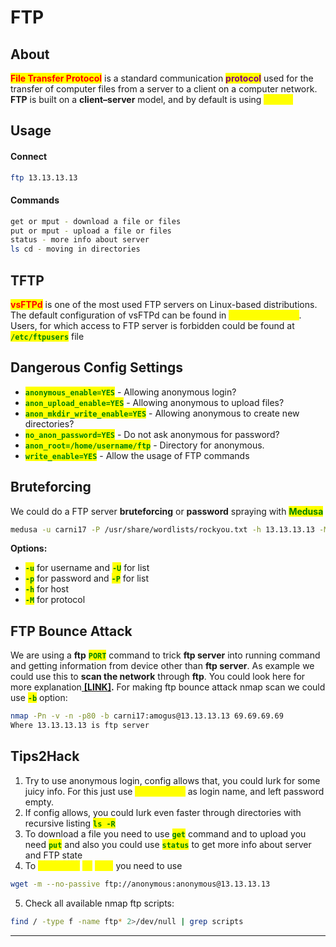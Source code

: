 # FTP

## About

<mark style="color:red;">**File Transfer Protocol**</mark> is a standard communication <mark style="color:purple;">**protocol**</mark> used for the transfer of computer files from a server to a client on a computer network. **FTP** is built on a **client–server** model, and by default is using <mark style="color:yellow;">**port 21**</mark>

## Usage

#### Connect

```bash
ftp 13.13.13.13
```

#### Commands

```bash
get or mput - download a file or files
put or mput - upload a file or files
status - more info about server
ls cd - moving in directories
```

## TFTP

<mark style="color:red;">**vsFTPd**</mark> is one of the most used FTP servers on Linux-based distributions. The default configuration of vsFTPd can be found in <mark style="color:yellow;">**/etc/vsftpd.conf**</mark>. Users, for which access to FTP server is forbidden could be found at <mark style="color:green;">**`/etc/ftpusers`**</mark> file

## Dangerous Config Settings

* <mark style="color:green;">**`anonymous_enable=YES`**</mark> - Allowing anonymous login?
* <mark style="color:green;">**`anon_upload_enable=YES`**</mark> - Allowing anonymous to upload files?
* <mark style="color:green;">**`anon_mkdir_write_enable=YES`**</mark> - Allowing anonymous to create new directories?
* <mark style="color:green;">**`no_anon_password=YES`**</mark> - Do not ask anonymous for password?
* <mark style="color:green;">**`anon_root=/home/username/ftp`**</mark> - Directory for anonymous.
* <mark style="color:green;">**`write_enable=YES`**</mark> - Allow the usage of FTP commands

## Bruteforcing

We could do a FTP server **bruteforcing** or **password** spraying with <mark style="color:green;">**Medusa**</mark>

```bash
medusa -u carni17 -P /usr/share/wordlists/rockyou.txt -h 13.13.13.13 -M ftp 
```

**Options:**&#x20;

* <mark style="color:green;">**`-u`**</mark> for username and <mark style="color:green;">**`-U`**</mark> for list&#x20;
* <mark style="color:green;">**`-p`**</mark> for password and <mark style="color:green;">**`-P`**</mark> for list
* <mark style="color:green;">**`-h`**</mark> for host
* <mark style="color:green;">**`-M`**</mark> for protocol

## FTP Bounce Attack

We are using a **ftp** <mark style="color:green;">**`PORT`**</mark> command to trick **ftp server** into running command and getting information from device other than **ftp server**. As example we could use this to **scan the network** through **ftp**. You could look here for more explanation[ **\[LINK\]**](https://www.geeksforgeeks.org/what-is-ftp-bounce-attack/)**.** For making ftp bounce attack nmap scan we could use <mark style="color:green;">**`-b`**</mark> option:

```bash
nmap -Pn -v -n -p80 -b carni17:amogus@13.13.13.13 69.69.69.69
Where 13.13.13.13 is ftp server
```

## Tips2Hack

1. Try to use anonymous login, config allows that, you could lurk for some juicy info. For this just use <mark style="color:yellow;">**anonymous**</mark> as login name, and left password empty.
2. If config allows, you could lurk even faster through directories with recursive listing <mark style="color:green;">**`ls -R`**</mark>
3. To download a file you need to use <mark style="color:green;">**`get`**</mark> command and to upload you need <mark style="color:green;">**`put`**</mark> and also you could use <mark style="color:green;">**`status`**</mark> to get more info about server and FTP state
4. To <mark style="color:yellow;">**download**</mark> <mark style="color:yellow;">**all**</mark> <mark style="color:yellow;">**files**</mark> you need to use

```bash
wget -m --no-passive ftp://anonymous:anonymous@13.13.13.13
```

5. Check all available nmap ftp scripts:

```bash
find / -type f -name ftp* 2>/dev/null | grep scripts
```

***
